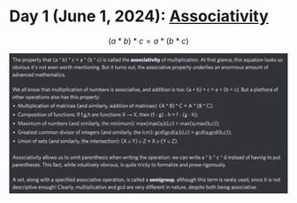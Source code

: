 # Day 1 (June 1, 2024): [Associativity](https://en.wikipedia.org/wiki/Associative_property)

$$ (a*b)*c=a*(b*c) $$

<picture>
 <img alt="Day 1" src="0001.png">
</picture>

